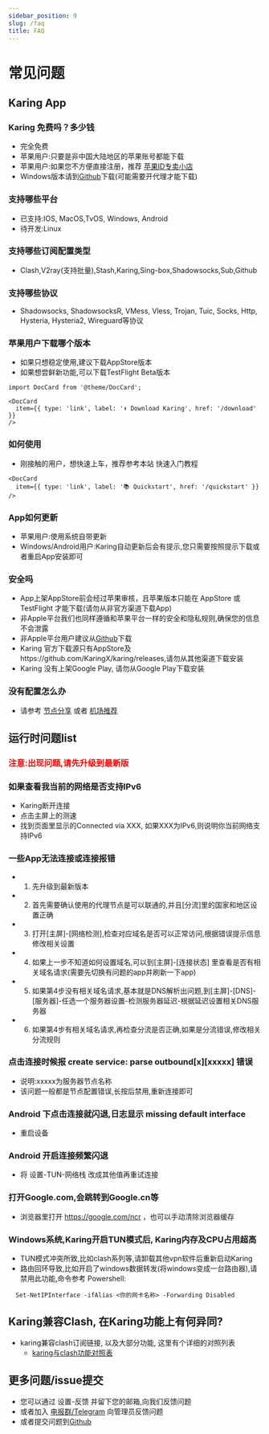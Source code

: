```yaml
---
sidebar_position: 9
slug: /faq
title: FAQ
---
```


# 常见问题

## Karing App

### Karing 免费吗？多少钱
- 完全免费
-  苹果用户:只要是非中国大陆地区的苹果账号都能下载
- 苹果用户:如果您不方便直接注册，推荐 [苹果ID专卖小店](https://dot.karing.app/pi.html?r_c=xda)
- Windows版本请到[Github](https://github.com/KaringX/karing/releases/latest)下载(可能需要开代理才能下载)

### 支持哪些平台
- 已支持:IOS, MacOS,TvOS, Windows, Android
- 待开发:Linux

### 支持哪些订阅配置类型
- Clash,V2ray(支持批量),Stash,Karing,Sing-box,Shadowsocks,Sub,Github

### 支持哪些协议
- Shadowsocks, ShadowsocksR, VMess, Vless, Trojan, Tuic, Socks, Http, Hysteria, Hysteria2, Wireguard等协议


### 苹果用户下载哪个版本
 - 如果只想稳定使用,建议下载AppStore版本
 - 如果想尝鲜新功能,可以下载TestFlight Beta版本

```mdx-code-block
import DocCard from '@theme/DocCard';

<DocCard
  item={{ type: 'link', label: '⬇️ Download Karing', href: '/download' }}
/>
```

### 如何使用
- 刚接触的用户，想快速上车，推荐参考本站 快速入门教程

```mdx-code-block
<DocCard
  item={{ type: 'link', label: '📚 Quickstart', href: '/quickstart' }}
/>
```

### App如何更新
 - 苹果用户:使用系统自带更新
 - Windows/Android用户:Karing自动更新后会有提示,您只需要按照提示下载或者重启App安装即可

### 安全吗
- App上架AppStore前会经过苹果审核，且苹果版本只能在 AppStore 或 TestFlight 才能下载(请勿从非官方渠道下载App)
- 非Apple平台我们也同样遵循和苹果平台一样的安全和隐私规则,确保您的信息不会泄露
- 非Apple平台用户建议从[Github](https://github.com/KaringX/karing/releases/latest)下载
- Karing 官方下载源只有AppStore及https://github.com/KaringX/karing/releases,请勿从其他渠道下载安装
- Karing 没有上架Google Play, 请勿从Google Play下载安装

### 没有配置怎么办
 - 请参考 [节点分享](/blog/isp/node-share) 或者 [机场推荐](/blog/isp/cn)



## 运行时问题list
### <font color="red">注意:出现问题,请先升级到最新版</font>
### 如果查看我当前的网络是否支持IPv6
- Karing断开连接
- 点击主屏上的测速
- 找到页面里显示的Connected via XXX, 如果XXX为IPv6,则说明你当前网络支持IPv6


### 一些App无法连接或连接报错
- 1. 先升级到最新版本
- 2. 首先需要确认使用的代理节点是可以联通的,并且[分流]里的国家和地区设置正确
- 3. 打开[主屏]-[网络检测],检查对应域名是否可以正常访问,根据错误提示信息修改相关设置
- 4. 如果上一步不知道如何设置域名,可以到[主屏]-[连接状态] 里查看是否有相关域名请求(需要先切换有问题的app并刷新一下app)
- 5. 如果第4步没有相关域名请求,基本就是DNS解析出问题,到[主屏]-[DNS]-[服务器]-任选一个服务器设置-检测服务器延迟-根据延迟设置相关DNS服务器
- 6. 如果第4步有相关域名请求,再检查分流是否正确,如果是分流错误,修改相关分流规则

### 点击连接时候报 create service: parse outbound[x][xxxxx] 错误
- 说明:xxxxx为服务器节点名称
- 该问题一般都是节点配置错误,长按后禁用,重新连接即可


### Android 下点击连接就闪退,日志显示 missing default interface
- 重启设备

### Android 开启连接频繁闪退
- 将 设置-TUN-网络栈 改成其他值再重试连接

### 打开Google.com,会跳转到Google.cn等
- 浏览器里打开 https://google.com/ncr ，也可以手动清除浏览器缓存

### Windows系统,Karing开启TUN模式后, Karing内存及CPU占用超高
- TUN模式冲突所致,比如clash系列等,请卸载其他vpn软件后重新启动Karing
- 路由回环导致,比如开启了windows数据转发(将windows变成一台路由器),请禁用此功能,命令参考 Powershell:
```
  Set-NetIPInterface -ifAlias <你的网卡名称> -Forwarding Disabled
```

## Karing兼容Clash, 在Karing功能上有何异同?
- karing兼容clash订阅链接, 以及大部分功能, 这里有个详细的对照列表
  - [karing与clash功能对照表](/clash)

## 更多问题/issue提交
- 您可以通过 设置-反馈 并留下您的邮箱,向我们反馈问题
- 或者加入 [电报群/Telegram](https://t.me/KaringApp) 向管理员反馈问题
- 或者提交问题到[Github](https://github.com/KaringX/karing/issues)
